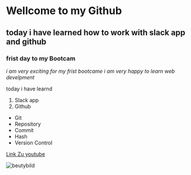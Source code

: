 # Wellcome to my Github

## today i have learned how to work with slack app and github

### frist day to my Bootcam

*i am very exciting for my frist bootcame i am very happy to learn web develpment*

today i have learnd 

1. Slack app 
2. Github
- Git
- Repository
- Commit
- Hash
- Version Control

[Link Zu youtube](https://www.youtube.com/@Naveedvlog786/about)

![beutybild](beutybild.jpg)
